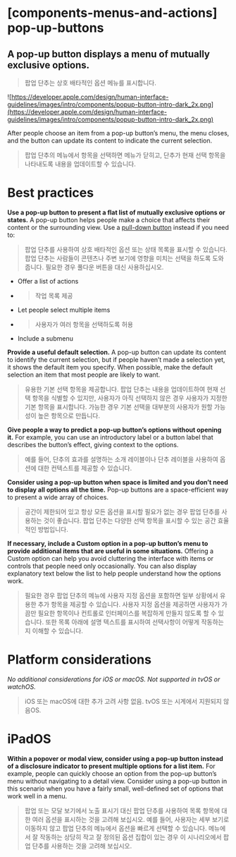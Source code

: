 # **[components-menus-and-actions] pop-up-buttons**

## A pop-up button displays a menu of mutually exclusive options.
> 팝업 단추는 상호 배타적인 옵션 메뉴를 표시합니다.
>




![https://developer.apple.com/design/human-interface-guidelines/images/intro/components/popup-button-intro-dark_2x.png](https://developer.apple.com/design/human-interface-guidelines/images/intro/components/popup-button-intro-dark_2x.png)

After people choose an item from a pop-up button’s menu, the menu closes, and the button can update its content to indicate the current selection.
> 팝업 단추의 메뉴에서 항목을 선택하면 메뉴가 닫히고, 단추가 현재 선택 항목을 나타내도록 내용을 업데이트할 수 있습니다.
>




# **Best practices**

**Use a pop-up button to present a flat list of mutually exclusive options or states.** A pop-up button helps people make a choice that affects their content or the surrounding view. Use a [pull-down button](../components/menus-and-actions/pull-down-buttons) instead if you need to:
> 팝업 단추를 사용하여 상호 배타적인 옵션 또는 상태 목록을 표시할 수 있습니다. 팝업 단추는 사람들이 콘텐츠나 주변 보기에 영향을 미치는 선택을 하도록 도와줍니다. 필요한 경우 풀다운 버튼을 대신 사용하십시오.
>




- Offer a list of actions
- >  작업 목록 제공

- Let people select multiple items
- >  사용자가 여러 항목을 선택하도록 허용

- Include a submenu

**Provide a useful default selection.** A pop-up button can update its content to identify the current selection, but if people haven’t made a selection yet, it shows the default item you specify. When possible, make the default selection an item that most people are likely to want.
> 유용한 기본 선택 항목을 제공합니다. 팝업 단추는 내용을 업데이트하여 현재 선택 항목을 식별할 수 있지만, 사용자가 아직 선택하지 않은 경우 사용자가 지정한 기본 항목을 표시합니다. 가능한 경우 기본 선택을 대부분의 사용자가 원할 가능성이 높은 항목으로 만듭니다.
>




**Give people a way to predict a pop-up button’s options without opening it.** For example, you can use an introductory label or a button label that describes the button’s effect, giving context to the options.
> 예를 들어, 단추의 효과를 설명하는 소개 레이블이나 단추 레이블을 사용하여 옵션에 대한 컨텍스트를 제공할 수 있습니다.
>




**Consider using a pop-up button when space is limited and you don’t need to display all options all the time.** Pop-up buttons are a space-efficient way to present a wide array of choices.
> 공간이 제한되어 있고 항상 모든 옵션을 표시할 필요가 없는 경우 팝업 단추를 사용하는 것이 좋습니다. 팝업 단추는 다양한 선택 항목을 표시할 수 있는 공간 효율적인 방법입니다.
>




**If necessary, include a Custom option in a pop-up button’s menu to provide additional items that are useful in some situations.** Offering a Custom option can help you avoid cluttering the interface with items or controls that people need only occasionally. You can also display explanatory text below the list to help people understand how the options work.
> 필요한 경우 팝업 단추의 메뉴에 사용자 지정 옵션을 포함하면 일부 상황에서 유용한 추가 항목을 제공할 수 있습니다. 사용자 지정 옵션을 제공하면 사용자가 가끔만 필요한 항목이나 컨트롤로 인터페이스를 복잡하게 만들지 않도록 할 수 있습니다. 또한 목록 아래에 설명 텍스트를 표시하여 선택사항이 어떻게 작동하는지 이해할 수 있습니다.
>




# **Platform considerations**

*No additional considerations for iOS or macOS. Not supported in tvOS or watchOS.*
> iOS 또는 macOS에 대한 추가 고려 사항 없음. tvOS 또는 시계에서 지원되지 않음OS.
>




# **iPadOS**

**Within a popover or modal view, consider using a pop-up button instead of a disclosure indicator to present multiple options for a list item.** For example, people can quickly choose an option from the pop-up button’s menu without navigating to a detail view. Consider using a pop-up button in this scenario when you have a fairly small, well-defined set of options that work well in a menu.
> 팝업 또는 모달 보기에서 노출 표시기 대신 팝업 단추를 사용하여 목록 항목에 대한 여러 옵션을 표시하는 것을 고려해 보십시오. 예를 들어, 사용자는 세부 보기로 이동하지 않고 팝업 단추의 메뉴에서 옵션을 빠르게 선택할 수 있습니다. 메뉴에서 잘 작동하는 상당히 작고 잘 정의된 옵션 집합이 있는 경우 이 시나리오에서 팝업 단추를 사용하는 것을 고려해 보십시오.
>



